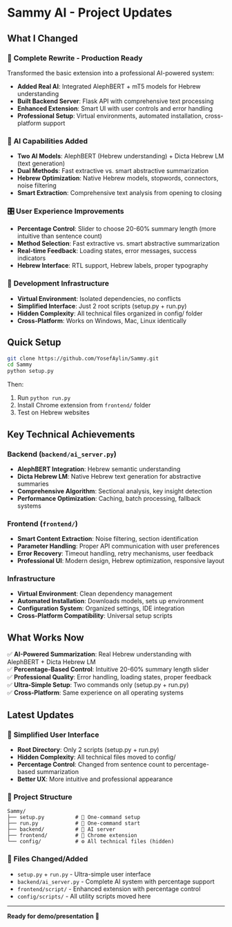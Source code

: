 # Sammy AI - Project Updates

## What I Changed

### 🚀 **Complete Rewrite - Production Ready**
Transformed the basic extension into a professional AI-powered system:

- **Added Real AI**: Integrated AlephBERT + mT5 models for Hebrew understanding
- **Built Backend Server**: Flask API with comprehensive text processing
- **Enhanced Extension**: Smart UI with user controls and error handling
- **Professional Setup**: Virtual environments, automated installation, cross-platform support

### 🧠 **AI Capabilities Added**
- **Two AI Models**: AlephBERT (Hebrew understanding) + Dicta Hebrew LM (text generation)
- **Dual Methods**: Fast extractive vs. smart abstractive summarization
- **Hebrew Optimization**: Native Hebrew models, stopwords, connectors, noise filtering
- **Smart Extraction**: Comprehensive text analysis from opening to closing

### 🎛️ **User Experience Improvements**
- **Percentage Control**: Slider to choose 20-60% summary length (more intuitive than sentence count)
- **Method Selection**: Fast extractive vs. smart abstractive summarization
- **Real-time Feedback**: Loading states, error messages, success indicators
- **Hebrew Interface**: RTL support, Hebrew labels, proper typography

### 🔧 **Development Infrastructure**
- **Virtual Environment**: Isolated dependencies, no conflicts
- **Simplified Interface**: Just 2 root scripts (setup.py + run.py)
- **Hidden Complexity**: All technical files organized in config/ folder
- **Cross-Platform**: Works on Windows, Mac, Linux identically

## Quick Setup

```bash
git clone https://github.com/YosefAylin/Sammy.git
cd Sammy
python setup.py
```

Then:
1. Run `python run.py` 
2. Install Chrome extension from `frontend/` folder
3. Test on Hebrew websites

## Key Technical Achievements

### Backend (`backend/ai_server.py`)
- **AlephBERT Integration**: Hebrew semantic understanding
- **Dicta Hebrew LM**: Native Hebrew text generation for abstractive summaries
- **Comprehensive Algorithm**: Sectional analysis, key insight detection
- **Performance Optimization**: Caching, batch processing, fallback systems

### Frontend (`frontend/`)
- **Smart Content Extraction**: Noise filtering, section identification
- **Parameter Handling**: Proper API communication with user preferences
- **Error Recovery**: Timeout handling, retry mechanisms, user feedback
- **Professional UI**: Modern design, Hebrew optimization, responsive layout

### Infrastructure
- **Virtual Environment**: Clean dependency management
- **Automated Installation**: Downloads models, sets up environment
- **Configuration System**: Organized settings, IDE integration
- **Cross-Platform Compatibility**: Universal setup scripts

## What Works Now

✅ **AI-Powered Summarization**: Real Hebrew understanding with AlephBERT + Dicta Hebrew LM  
✅ **Percentage-Based Control**: Intuitive 20-60% summary length slider  
✅ **Professional Quality**: Error handling, loading states, proper feedback  
✅ **Ultra-Simple Setup**: Two commands only (setup.py + run.py)  
✅ **Cross-Platform**: Same experience on all operating systems  

## Latest Updates

### 🎯 **Simplified User Interface**
- **Root Directory**: Only 2 scripts (setup.py + run.py)
- **Hidden Complexity**: All technical files moved to config/
- **Percentage Control**: Changed from sentence count to percentage-based summarization
- **Better UX**: More intuitive and professional appearance

### 📁 **Project Structure**
```
Sammy/
├── setup.py          # 🔧 One-command setup
├── run.py            # 🚀 One-command start
├── backend/          # 🧠 AI server
├── frontend/         # 🎨 Chrome extension
└── config/           # ⚙️ All technical files (hidden)
```

### 🔧 **Files Changed/Added**
- `setup.py` + `run.py` - Ultra-simple user interface
- `backend/ai_server.py` - Complete AI system with percentage support
- `frontend/script/` - Enhanced extension with percentage control
- `config/scripts/` - All utility scripts moved here

---

**Ready for demo/presentation** 🎯